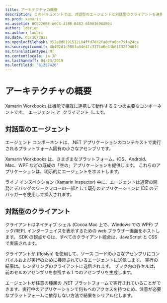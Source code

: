 ```yaml
---
title: アーキテクチャの概要
description: このドキュメントでは、対話型のエージェントと対話型のクライアントを連携させる方法を調べて、Xamarin Workbooks のアーキテクチャについて説明します。
ms.prod: xamarin
ms.assetid: 6C0226BE-A0C4-4108-B482-0A903696AB04
author: lobrien
ms.author: laobri
ms.date: 03/30/2017
ms.openlocfilehash: 352e8d0191512184ffd7d82fa0dfa0bc79fa24ca
ms.sourcegitcommit: 4b402d1c508fa84e4fc3171a6e43b811323948fc
ms.translationtype: MT
ms.contentlocale: ja-JP
ms.lasthandoff: 04/23/2019
ms.locfileid: "61257426"
---
```

# <a name="architecture-overview"></a>アーキテクチャの概要

Xamarin Workbooks は機能で相互に連携して動作する 2 つの主要なコンポーネントです。_エージェント_と_クライアント_します。

## <a name="interactive-agent"></a>対話型のエージェント

エージェント コンポーネントは、.NET アプリケーションのコンテキストで実行されるプラットフォーム固有の小さなアセンブリです。

Xamarin Workbooks は、さまざまなプラットフォーム、iOS、Android、Mac、WPF などの既成の「空の」アプリケーションを提供します。 これらのアプリケーションは、明示的にエージェントをホストします。

ライブ インスペクション (Xamarin Inspector) 中に、エージェントは通常の開発とデバッグのワークフローの一部として既存のアプリケーションに IDE のデバッガーを使用して挿入されます。

## <a name="interactive-client"></a>対話型のクライアント

クライアントはネイティブ シェル (Cocoa Mac 上で、Windows での WPF) ブック/REPL インターフェイスを表示するための web ブラウザー画面をホストします。 SDK の観点からは、すべてのクライアント統合は、JavaScript と CSS で実装されます。

クライアントが (Roslyn) を使用して、ソース コードの小さなアセンブリにコンパイルおよび実行のために接続されているエージェントに送信します。 実行の結果は、レンダリングのクライアントに送信されます。 ブック内の各セルは、前のセルのアセンブリを参照する 1 つのアセンブリを生成します。

エージェントが任意の種類の .NET プラットフォームで実行されていることができます、実行中のアプリケーションで何もへのアクセスを持つため、注意が必要なプラットフォームに依存しない方法で結果をシリアル化します。

